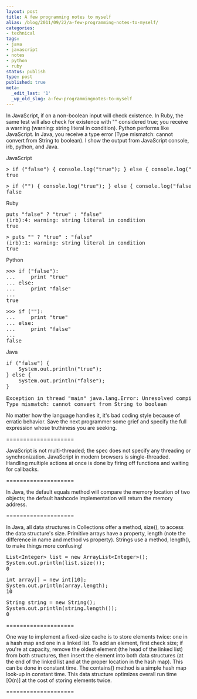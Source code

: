 ```yaml
---
layout: post
title: A few programming notes to myself
alias: /blog/2011/09/22/a-few-programming-notes-to-myself/
categories:
- technical
tags:
- java
- javascript
- notes
- python
- ruby
status: publish
type: post
published: true
meta:
  _edit_last: '1'
  _wp_old_slug: a-few-programmingnotes-to-myself
---
```

In JavaScript, if on a non-boolean input will check existence. In Ruby, the same test will also check for existence with "" considered true; you receive a warning (warning: string literal in condition). Python performs like JavaScript. In Java, you receive a type error (Type mismatch: cannot convert from String to boolean). I show the output from JavaScript console, irb, python, and Java.

JavaScript
<pre>&gt; if ("false") { console.log("true"); } else { console.log("false"); }
true</pre>
<pre>&gt; if ("") { console.log("true"); } else { console.log("false"); }
false</pre>
Ruby
<pre>puts "false" ? "true" : "false"
(irb):4: warning: string literal in condition
true</pre>
<pre>&gt; puts "" ? "true" : "false"
(irb):1: warning: string literal in condition
true</pre>
Python
<pre>&gt;&gt;&gt; if ("false"):
...     print "true"
... else:
...     print "false"
...
true</pre>
<pre>&gt;&gt;&gt; if (""):
...     print "true"
... else:
...     print "false"
...
false</pre>
Java
<pre>if ("false") {
    System.out.println("true");
} else {
    System.out.println("false");
}

Exception in thread "main" java.lang.Error: Unresolved compilation problem:
Type mismatch: cannot convert from String to boolean</pre>
No matter how the language handles it, it's bad coding style because of erratic behavior. Save the next programmer some grief and specify the full expression whose truthiness you are seeking.

====================

JavaScript is not multi-threaded; the spec does not specify any threading or synchronization. JavaScript in modern browsers is single-threaded. Handling multiple actions at once is done by firing off functions and waiting for callbacks.

====================

In Java, the default equals method will compare the memory location of two objects; the default hashcode implementation will return the memory address.

====================

In Java, all data structures in Collections offer a method, size(), to access the data structure's size. Primitive arrays have a property, length (note the difference in name and method vs property). Strings use a method, length(), to make things more confusing!
<pre>List&lt;Integer&gt; list = new ArrayList&lt;Integer&gt;();
System.out.println(list.size());
0</pre>
<pre>int array[] = new int[10];
System.out.println(array.length);
10</pre>
<pre>String string = new String();
System.out.println(string.length());
0</pre>
====================

One way to implement a fixed-size cache is to store elements twice: one in a hash map and one in a linked list. To add an element, first check size; if you're at capacity, remove the oldest element (the head of the linked list) from both structures, then insert the element into both data structures (at the end of the linked list and at the proper location in the hash map). This can be done in constant time. The contains() method is a simple hash map look-up in constant time. This data structure optimizes overall run time [O(n)] at the cost of storing elements twice.

====================
